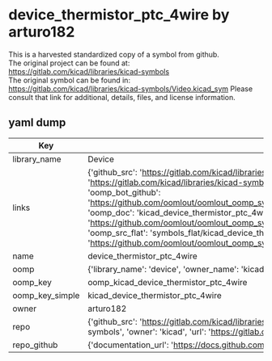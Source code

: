 # device_thermistor_ptc_4wire by arturo182  
This is a harvested standardized copy of a symbol from github.  
The original project can be found at:  
https://gitlab.com/kicad/libraries/kicad-symbols  
The original symbol can be found in:
https://gitlab.com/kicad/libraries/kicad-symbols/Video.kicad_sym
Please consult that link for additional, details, files, and license information.  
## yaml dump  
| Key | Value |  
| --- | --- |  
| library_name | Device |  
| links | {'github_src': 'https://gitlab.com/kicad/libraries/kicad-symbols/Video.kicad_sym', 'github_src_repo': 'https://gitlab.com/kicad/libraries/kicad-symbols', 'oomp_bot': 'kicad_device_thermistor_ptc_4wire/working', 'oomp_bot_github': 'https://github.com/oomlout/oomlout_oomp_symbol_bot/tree/main/kicad_device_thermistor_ptc_4wire/working', 'oomp_doc': 'kicad_device_thermistor_ptc_4wire/working', 'oomp_doc_github': 'https://github.com/oomlout/oomlout_oomp_symbol_doc/tree/main/kicad_device_thermistor_ptc_4wire/working', 'oomp_src_flat': 'symbols_flat/kicad_device_thermistor_ptc_4wire/working', 'oomp_src_flat_github': 'https://github.com/oomlout/oomlout_oomp_symbol_src/tree/main/kicad_device_thermistor_ptc_4wire/working'} |  
| name | device_thermistor_ptc_4wire |  
| oomp | {'library_name': 'device', 'owner_name': 'kicad', 'symbol_name': 'device_thermistor_ptc_4wire'} |  
| oomp_key | oomp_kicad_device_thermistor_ptc_4wire |  
| oomp_key_simple | kicad_device_thermistor_ptc_4wire |  
| owner | arturo182 |  
| repo | {'github_src': 'https://gitlab.com/kicad/libraries/kicad-symbols/Video.kicad_sym', 'name': 'libraries/kicad-symbols', 'owner': 'kicad', 'url': 'https://gitlab.com/kicad/libraries/kicad-symbols'} |  
| repo_github | {'documentation_url': 'https://docs.github.com/rest/repos/repos#get-a-repository', 'message': 'Not Found'} |  

